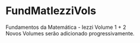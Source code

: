 # FundMatIezziVols
Fundamentos da Matemática - Iezzi Volume 1 + 2
<br/>Novos Volumes serão adicionado progressivamente.
